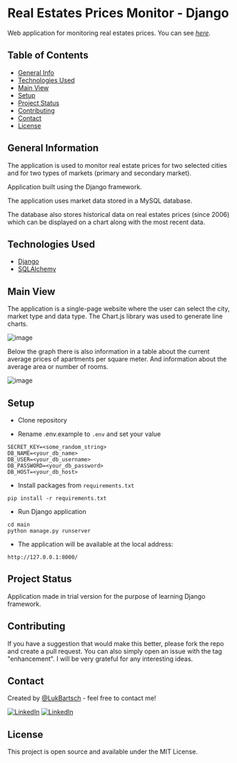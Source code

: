 
# Real Estates Prices Monitor - Django
Web application for monitoring real estates prices. You can see [_here_](https://pricesmonitor.host888382.xce.pl/).


## Table of Contents
* [General Info](#general-information)
* [Technologies Used](#technologies-used)
* [Main View](#main-view)
* [Setup](#setup)
* [Project Status](#project-status)
* [Contributing](#contributing)
* [Contact](#contact)
* [License](#license)


## General Information
The application is used to monitor real estate prices for two selected cities and for two types of markets (primary and secondary market).

Application built using the Django framework.

The application uses market data stored in a MySQL database.

The database also stores historical data on real estates prices (since 2006) which can be displayed on a chart along with the most recent data.


## Technologies Used
* [Django](https://fastapi.tiangolo.com/)
* [SQLAlchemy](https://www.sqlalchemy.org/)


## Main View

The application is a single-page website where the user can select the city, market type and data type. The Chart.js library was used to generate line charts.

![image](https://github.com/user-attachments/assets/9cb71dbc-27bc-4cb2-be77-4e289ce708b4)



Below the graph there is also information in a table about the current average prices of apartments per square meter. And information about the average area or number of rooms.

![image](https://github.com/user-attachments/assets/a7e46b18-5a64-4711-bd0b-979b88d09b9e)



## Setup
- Clone repository
* Rename .env.example to `.env` and set your value
```
SECRET_KEY=<some_random_string>
DB_NAME=<your_db_name>
DB_USER=<your_db_username>
DB_PASSWORD=<your_db_password>
DB_HOST=<your_db_host>
```

* Install packages from `requirements.txt`
```
pip install -r requirements.txt
```
* Run Django application
```
cd main
python manage.py runserver
```

* The application will be available at the local address: 
```
http://127.0.0.1:8000/
```

## Project Status
Application made in trial version for the purpose of learning Django framework.


## Contributing
If you have a suggestion that would make this better, please fork the repo and create a pull request. You can also simply open an issue with the tag "enhancement". I will be very grateful for any interesting ideas.


## Contact
Created by [@LukBartsch](https://github.com/LukBartsch) - feel free to contact me!

[![LinkedIn][github-shield]][github-url]
[![LinkedIn][linkedin-shield]][linkedin-url]


## License
This project is open source and available under the MIT License.


[github-shield]: https://img.shields.io/badge/GitHub-100000?style=for-the-badge&logo=github&logoColor=white
[github-url]: https://github.com/LukBartsch
[linkedin-shield]: https://img.shields.io/badge/-LinkedIn-black.svg?style=for-the-badge&logo=linkedin&colorB=555
[linkedin-url]: https://www.linkedin.com/in/lukasz-bartsch/


